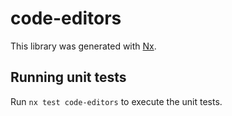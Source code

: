 # code-editors

This library was generated with [Nx](https://nx.dev).

## Running unit tests

Run `nx test code-editors` to execute the unit tests.
